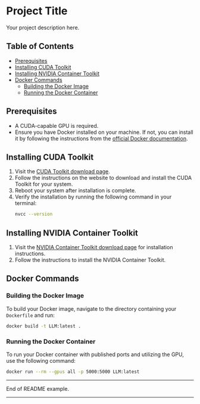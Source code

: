 # Project Title

Your project description here.

## Table of Contents

- [Prerequisites](#prerequisites)
- [Installing CUDA Toolkit](#installing-cuda-toolkit)
- [Installing NVIDIA Container Toolkit](#installing-nvidia-container-toolkit)
- [Docker Commands](#docker-commands)
  - [Building the Docker Image](#building-the-docker-image)
  - [Running the Docker Container](#running-the-docker-container)

## Prerequisites

- A CUDA-capable GPU is required.
- Ensure you have Docker installed on your machine. If not, you can install it by following the instructions from the [official Docker documentation](https://docs.docker.com/get-docker/).

## Installing CUDA Toolkit

1. Visit the [CUDA Toolkit download page](https://developer.nvidia.com/cuda-downloads).
2. Follow the instructions on the website to download and install the CUDA Toolkit for your system.
3. Reboot your system after installation is complete.
4. Verify the installation by running the following command in your terminal:
   ```bash
   nvcc --version
   ```

## Installing NVIDIA Container Toolkit

1. Visit the [NVIDIA Container Toolkit download page](https://docs.nvidia.com/datacenter/cloud-native/container-toolkit/latest/install-guide.html) for installation instructions.
2. Follow the instructions to install the NVIDIA Container Toolkit.

## Docker Commands

### Building the Docker Image

To build your Docker image, navigate to the directory containing your `Dockerfile` and run:

```bash
docker build -t LLM:latest .
```

### Running the Docker Container

To run your Docker container with published ports and utilizing the GPU, use the following command:

```bash
docker run --rm --gpus all -p 5000:5000 LLM:latest
```

---

End of README example.

---